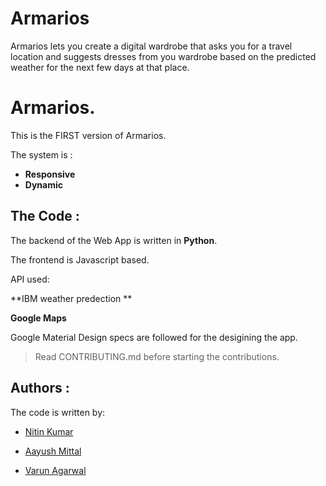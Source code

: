 # Armarios
Armarios lets you create a digital wardrobe that asks you for a travel location and suggests dresses from you wardrobe based on the predicted weather for the next few days at that place.


# Armarios.

This is the FIRST version of Armarios.

The system is :
* **Responsive**
* **Dynamic**

## The Code :

The backend of the Web App is written in **Python**.

The frontend is Javascript based.

API used:

**IBM weather predection **

**Google Maps**

Google Material Design specs are followed for the desigining the app.

> Read CONTRIBUTING.md before starting the contributions.

## Authors :

The code is written by:

* [Nitin Kumar](https://github.com/nitinkmr)

* [Aayush Mittal](https://github.com/aayushmittal)

* [Varun Agarwal](https://github.com/agarwalvarun)



